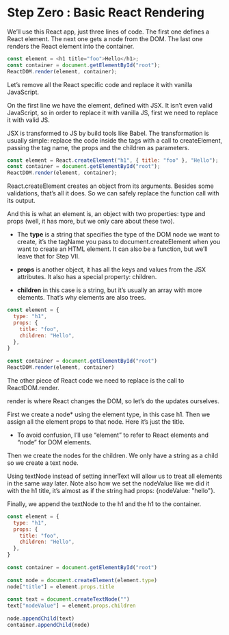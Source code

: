 # Step Zero : Basic React Rendering

We’ll use this React app, just three lines of code. The first one defines a React element. The next one gets a node from the DOM. The last one renders the React element into the container.

```javascript
const element = <h1 title="foo">Hello</h1>;
const container = document.getElementById("root");
ReactDOM.render(element, container);
```

Let’s remove all the React specific code and replace it with vanilla JavaScript.

On the first line we have the element, defined with JSX. It isn’t even valid JavaScript, so in order to replace it with vanilla JS, first we need to replace it with valid JS.

JSX is transformed to JS by build tools like Babel. The transformation is usually simple: replace the code inside the tags with a call to createElement, passing the tag name, the props and the children as parameters.

```javascript
const element = React.createElement("h1", { title: "foo" }, "Hello");
const container = document.getElementById("root");
ReactDOM.render(element, container);
```

React.createElement creates an object from its arguments. Besides some validations, that’s all it does. So we can safely replace the function call with its output.

And this is what an element is, an object with two properties: type and props (well, it has more, but we only care about these two).

- The **type** is a string that specifies the type of the DOM node we want to create, it’s the tagName you pass to document.createElement when you want to create an HTML element. It can also be a function, but we’ll leave that for Step VII.

- **props** is another object, it has all the keys and values from the JSX attributes. It also has a special property: children.

- **children** in this case is a string, but it’s usually an array with more elements. That’s why elements are also trees.

```javascript
const element = {
  type: "h1",
  props: {
    title: "foo",
    children: "Hello",
  },
}
​
const container = document.getElementById("root")
ReactDOM.render(element, container)
```

The other piece of React code we need to replace is the call to ReactDOM.render.

render is where React changes the DOM, so let’s do the updates ourselves.

First we create a node\* using the element type, in this case h1. Then we assign all the element props to that node. Here it’s just the title.

- To avoid confusion, I’ll use “element” to refer to React elements and “node” for DOM elements.

Then we create the nodes for the children. We only have a string as a child so we create a text node.

Using textNode instead of setting innerText will allow us to treat all elements in the same way later. Note also how we set the nodeValue like we did it with the h1 title, it’s almost as if the string had props: {nodeValue: "hello"}.

Finally, we append the textNode to the h1 and the h1 to the container.

```javascript
const element = {
  type: "h1",
  props: {
    title: "foo",
    children: "Hello",
  },
}
​
const container = document.getElementById("root")
​
const node = document.createElement(element.type)
node["title"] = element.props.title
​
const text = document.createTextNode("")
text["nodeValue"] = element.props.children
​
node.appendChild(text)
container.appendChild(node)
```
